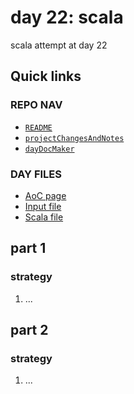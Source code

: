 # day 22: scala
scala attempt at day 22
## Quick links
### REPO NAV
* [`README`](./README.md)
* [`projectChangesAndNotes`](./projectChangesAndNotes.md)
* [`dayDocMaker`](./dayDocMaker.md)
### DAY FILES
* [AoC page](https://adventofcode.com/2023/day/22)
* [Input file](https://adventofcode.com/2023/day/22/input)
* [Scala file](../../src/main/scala/day22.scala)
## part 1
### strategy
1. ...
## part 2
### strategy
1. ...

